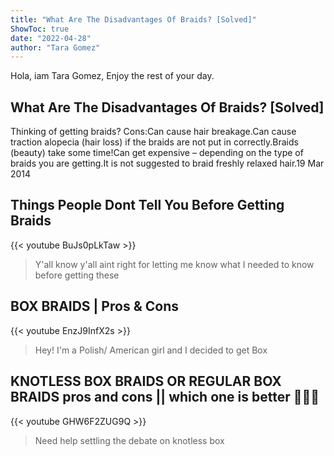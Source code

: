 ```yaml
---
title: "What Are The Disadvantages Of Braids? [Solved]"
ShowToc: true 
date: "2022-04-28"
author: "Tara Gomez" 
---
```


Hola, iam Tara Gomez, Enjoy the rest of your day.
## What Are The Disadvantages Of Braids? [Solved]
Thinking of getting braids?
Cons:Can cause hair breakage.Can cause traction alopecia (hair loss) if the braids are not put in correctly.Braids (beauty) take some time!Can get expensive – depending on the type of braids you are getting.It is not suggested to braid freshly relaxed hair.19 Mar 2014

## Things People Dont Tell You Before Getting Braids
{{< youtube BuJs0pLkTaw >}}
>Y'all know y'all aint right for letting me know what I needed to know before getting these 

## BOX BRAIDS | Pros & Cons
{{< youtube EnzJ9InfX2s >}}
>Hey! I'm a Polish/ American girl and I decided to get Box 

## KNOTLESS BOX BRAIDS OR REGULAR BOX BRAIDS pros and cons || which one is better 🤷🏾‍♀️
{{< youtube GHW6F2ZUG9Q >}}
>Need help settling the debate on knotless box 


